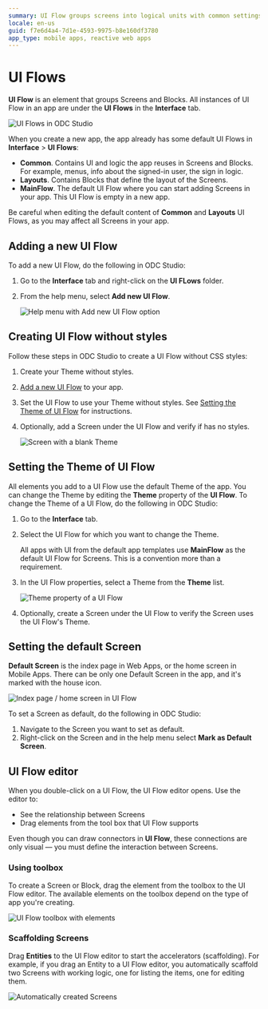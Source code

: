```yaml
---
summary: UI Flow groups screens into logical units with common settings.
locale: en-us
guid: f7e6d4a4-7d1e-4593-9975-b8e160df3780
app_type: mobile apps, reactive web apps
---
```


# UI Flows

**UI Flow** is an element that groups Screens and Blocks. All instances of UI Flow in an app are under the **UI Flows** in the **Interface** tab.

![UI Flows in ODC Studio](images/ui-flows-odcs.png)

When you create a new app, the app already has some default UI Flows in **Interface** > **UI Flows**:

* **Common**. Contains UI and logic the app reuses in Screens and Blocks. For example, menus, info about the signed-in user, the sign in logic. 
* **Layouts**. Contains Blocks that define the layout of the Screens.
* **MainFlow**. The default UI Flow where you can start adding Screens in your app. This UI Flow is empty in a new app. 

<div class="warning" markdown="1">

Be careful when editing the default content of **Common** and **Layouts** UI Flows, as you may affect all Screens in your app.

</div>

## Adding a new UI Flow

To add a new UI Flow, do the following in ODC Studio:

1. Go to the **Interface** tab and right-click on the **UI FLows** folder.
   
1. From the help menu, select **Add new UI Flow**.
    
    ![Help menu with Add new UI Flow option](images/ui-flow-add-new-odcs.png)

## Creating UI Flow without styles

Follow these steps in ODC Studio to create a UI Flow without CSS styles:

1. Create your Theme without styles.

2. [Add a new UI Flow](#adding-a-new-ui-flow) to your app.

3. Set the UI Flow to use your Theme without styles. See [Setting the Theme of UI Flow](#setting-the-theme-of-ui-flow) for instructions.

4. Optionally, add a Screen under the UI Flow and verify if has no styles.

    ![Screen with a blank Theme](images/screen-blank-theme-odcs.png)

## Setting the Theme of UI Flow

All elements you add to a UI Flow use the default Theme of the app. You can change the Theme by editing the **Theme** property of the **UI Flow**. To change the Theme of a UI Flow, do the following in ODC Studio:

1. Go to the **Interface** tab.

2. Select the UI Flow for which you want to change the Theme.

    <div class="info" markdown="1">

    All apps with UI from the default app templates use **MainFlow** as the default UI Flow for Screens. This is a convention more than a requirement. 

    </div>

3. In the UI Flow properties, select a Theme from the **Theme** list.

    ![Theme property of a UI Flow](images/ui-flow-default-theme-odcs.png) 

4. Optionally, create a Screen under the UI Flow to verify the Screen uses the UI Flow's Theme. 

## Setting the default Screen

**Default Screen** is the index page in Web Apps, or the home screen in Mobile Apps. There can be only one Default Screen in the app, and it's marked with the house icon.

![Index page / home screen in UI Flow](images/ui-flows-home-screen-odcs.png)

To set a Screen as default, do the following in ODC Studio: 

1. Navigate to the Screen you want to set as default.
2. Right-click on the Screen and in the help menu select **Mark as Default Screen**.

## UI Flow editor

When you double-click on a UI Flow, the UI Flow editor opens. Use the editor to:

* See the relationship between Screens
* Drag elements from the tool box that UI Flow supports

Even though you can draw connectors in **UI Flow**, these connections are only visual — you must define the interaction between Screens.

### Using toolbox

To create a Screen or Block, drag the element from the toolbox to the UI Flow editor. The available elements on the toolbox depend on the type of app you're creating.

![UI Flow toolbox with elements](images/ui-flow-toolbox-odcs.png)

### Scaffolding Screens

Drag **Entities** to the UI Flow editor to start the accelerators (scaffolding). For example, if you drag an Entity to a UI Flow editor, you automatically scaffold two Screens with working logic, one for listing the items, one for editing them.

![Automatically created Screens](images/scaffolding-screens-odcs.png)
